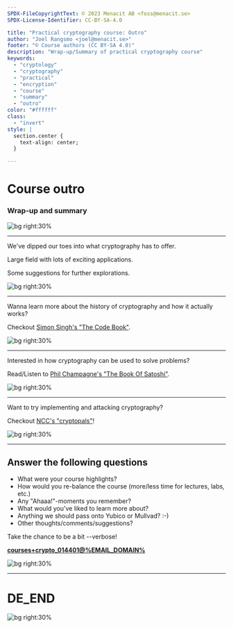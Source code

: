 ```yaml
---
SPDX-FileCopyrightText: © 2023 Menacit AB <foss@menacit.se>
SPDX-License-Identifier: CC-BY-SA-4.0

title: "Practical cryptography course: Outro"
author: "Joel Rangsmo <joel@menacit.se>"
footer: "© Course authors (CC BY-SA 4.0)"
description: "Wrap-up/Summary of practical cryptography course"
keywords:
  - "cryptology"
  - "cryptography"
  - "practical"
  - "encryption"
  - "course"
  - "summary"
  - "outro"
color: "#ffffff"
class:
  - "invert"
style: |
  section.center {
    text-align: center;
  }

---
```

<!-- _footer: "%ATTRIBUTION_PREFIX% Helsinki Hacklab (CC BY 2.0)" -->
# Course outro
### Wrap-up and summary

![bg right:30%](images/44-beer_tap.jpg)

---
<!-- _footer: "%ATTRIBUTION_PREFIX% Helsinki Hacklab (CC BY 2.0)" -->
We've dipped our toes into what
cryptography has to offer.  
  
Large field with lots of exciting applications.  
  
Some suggestions for further explorations.

![bg right:30%](images/44-beer_tap.jpg)

---
Wanna learn more about the history of cryptography and how it actually works?  
  
Checkout [Simon Singh's "The Code Book"](https://simonsingh.net/books/the-code-book/).

![bg right:30%](images/44-the_code_book.jpg)

---
<!-- _footer: "%ATTRIBUTION_PREFIX% Marco Verch (CC BY 2.0)" -->
Interested in how cryptography can be used to solve problems?  
  
Read/Listen to
[Phil Champagne's "The Book Of Satoshi"](https://www.bookofsatoshi.com).

![bg right:30%](images/44-bitcoin.jpg)

---
<!-- _footer: "%ATTRIBUTION_PREFIX% Kenny Cole (CC BY 2.0)" -->
Want to try implementing and attacking cryptography?
  
Checkout [NCC's "cryptopals"](https://www.cryptopals.com/)!

![bg right:30%](images/44-satellites.jpg)

---
<!-- _footer: "%ATTRIBUTION_PREFIX% Helsinki Hacklab (CC BY 2.0)" -->
## Answer the following questions
- What were your course highlights?
- How would you re-balance the course (more/less time for lectures, labs, etc.)
- Any "Ahaaa!"-moments you remember?
- What would you've liked to learn more about?
- Anything we should pass onto Yubico or Mullvad? :-)
- Other thoughts/comments/suggestions?
  
Take the chance to be a bit --verbose!  
  
**[courses+crypto_014401@%EMAIL_DOMAIN%](mailto:courses+crypto_014401@%EMAIL_DOMAIN%)**

![bg right:30%](images/44-beer_tap.jpg)

---
<!-- _footer: "%ATTRIBUTION_PREFIX% Helsinki Hacklab (CC BY 2.0)" -->
# DE\_END

![bg right:30%](images/44-beer_tap.jpg)
